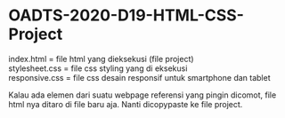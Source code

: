 # OADTS-2020-D19-HTML-CSS-Project

index.html = file html yang dieksekusi (file project)<br>
stylesheet.css = file css styling yang di eksekusi<br>
responsive.css = file css desain responsif untuk smartphone dan tablet

Kalau ada elemen dari suatu webpage referensi yang pingin dicomot, file html nya ditaro di file baru aja. Nanti dicopypaste ke file project.
